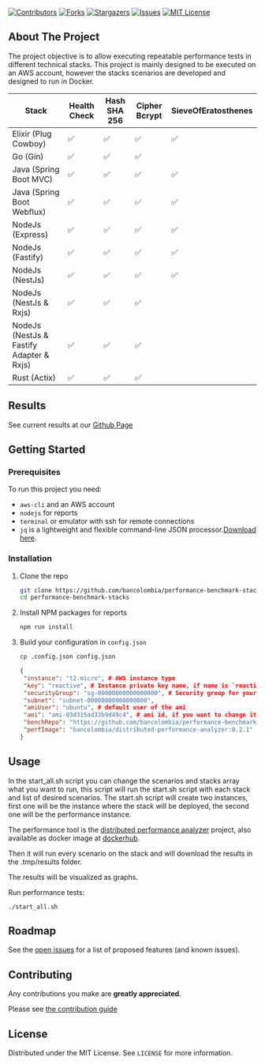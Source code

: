 [![Contributors][contributors-shield]][contributors-url]
[![Forks][forks-shield]][forks-url]
[![Stargazers][stars-shield]][stars-url]
[![Issues][issues-shield]][issues-url]
[![MIT License][license-shield]][license-url]

## About The Project

The project objective is to allow executing repeatable performance tests in different technical stacks. This project is
mainly designed to be executed on an AWS account, however the stacks scenarios are developed and designed to run in
Docker.

| Stack                                    | Health Check | Hash SHA 256 | Cipher Bcrypt | SieveOfEratosthenes |
| ---------------------------------------- | ------------ | ------------ | ------------- | ------------------- |
| Elixir (Plug Cowboy)                     | ✅            | ✅            | ✅             | ✅                   |
| Go (Gin)                                 | ✅            | ✅            | ✅             |                     |
| Java (Spring Boot MVC)                   | ✅            | ✅            | ✅             | ✅                   |
| Java (Spring Boot Webflux)               | ✅            | ✅            | ✅             | ✅                   |
| NodeJs (Express)                         | ✅            | ✅            | ✅             | ✅                   |
| NodeJs (Fastify)                         | ✅            | ✅            | ✅             | ✅                   |
| NodeJs (NestJs)                          | ✅            | ✅            | ✅             | ✅                   |
| NodeJs (NestJs & Rxjs)                   | ✅            | ✅            | ✅             |                     |
| NodeJs (NestJs & Fastify Adapter & Rxjs) | ✅            | ✅            | ✅             |                     |
| Rust (Actix)                             | ✅            | ✅            | ✅             |                     |

## Results

See current results at our [Github Page](https://bancolombia.github.io/performance-benchmark-stacks/)

## Getting Started

### Prerequisites

To run this project you need:

- `aws-cli` and an AWS account
- `nodejs` for reports
- `terminal` or emulator with ssh for remote connections
- `jq` is a lightweight and flexible command-line JSON processor.[Download here](https://stedolan.github.io/jq/download/).

### Installation

1. Clone the repo
   ```sh
   git clone https://github.com/bancolombia/performance-benchmark-stacks
   cd performance-benchmark-stacks
   ```
2. Install NPM packages for reports
   ```sh
   npm run install
   ```
3. Build your configuration in `config.json`
   ```sh
   cp .config.json config.json
   ```
   ```json
   {
    "instance": "t2.micro", # AWS instance type
    "key": "reactive", # Instance private key name, if name is `reactive` the key file should be in root of this project with `reactive.pem` name.
    "securityGroup": "sg-00000000000000000", # Security group for your instances, should allow requests to the 8080 port
    "subnet": "subnet-00000000000000000",
    "amiUser": "ubuntu", # default user of the ami
    "ami": "ami-03d315ad33b9d49c4", # ami id, if you want to change it, you should change the docker installation file, located in the infra folder
    "benchRepo": "https://github.com/bancolombia/performance-benchmark-stacks.git",
    "perfImage": "bancolombia/distributed-performance-analyzer:0.2.1"
   }
   ```

## Usage

In the start_all.sh script you can change the scenarios and stacks array what you want to run, this script will run the
start.sh script with each stack and list of desired scenarios. The start.sh script will create two instances, first one
will be the instance where the stack will be deployed, the second one will be the performance instance.

The performance tool is the [distributed performance analyzer](https://github.com/bancolombia/distributed-performance-analyzer) project, also available as docker image at [dockerhub](https://hub.docker.com/repository/docker/bancolombia/distributed-performance-analyzer).

Then it will run every scenario on the stack and will download the results in the .tmp/results folder.

The results will be visualized as graphs.

Run performance tests:

```shell
./start_all.sh
```

## Roadmap

See the [open issues](https://github.com/bancolombia/performance-benchmark-stacks/issues) for a list of proposed
features (and known issues).

## Contributing

Any contributions you make are **greatly appreciated**.

Please see [the contribution guide](https://github.com/bancolombia/performance-benchmark-stacks/wiki/Contributing)

## License

Distributed under the MIT License. See `LICENSE` for more information.

[contributors-shield]: https://img.shields.io/github/contributors/bancolombia/performance-benchmark-stacks.svg?style=for-the-badge
[contributors-url]: https://github.com/bancolombia/performance-benchmark-stacks/graphs/contributors
[forks-shield]: https://img.shields.io/github/forks/bancolombia/performance-benchmark-stacks.svg?style=for-the-badge
[forks-url]: https://github.com/bancolombia/performance-benchmark-stacks/network/members
[stars-shield]: https://img.shields.io/github/stars/bancolombia/performance-benchmark-stacks.svg?style=for-the-badge
[stars-url]: https://github.com/bancolombia/performance-benchmark-stacks/stargazers
[issues-shield]: https://img.shields.io/github/issues/bancolombia/performance-benchmark-stacks.svg?style=for-the-badge
[issues-url]: https://github.com/bancolombia/performance-benchmark-stacks/issues
[license-shield]: https://img.shields.io/github/license/bancolombia/performance-benchmark-stacks.svg?style=for-the-badge
[license-url]: https://github.com/bancolombia/performance-benchmark-stacks/blob/main/LICENSE
